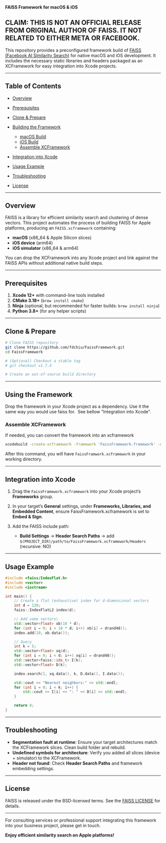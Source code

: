 **FAISS Framework for macOS & iOS**

## CLAIM: THIS IS NOT AN OFFICIAL RELEASE FROM ORIGINAL AUTHOR OF FAISS. IT NOT RELATED TO EITHER META OR FACEBOOK.

This repository provides a preconfigured framework build of [FAISS (Facebook AI Similarity Search)](https://github.com/facebookresearch/faiss) for native macOS and iOS development. It includes the necessary static libraries and headers packaged as an XCFramework for easy integration into Xcode projects.

---

## Table of Contents

* [Overview](#overview)
* [Prerequisites](#prerequisites)
* [Clone & Prepare](#clone--prepare)
* [Building the Framework](n##building-the-framework)

  * [macOS Build](#macos-build)
  * [iOS Build](#ios-build)
  * [Assemble XCFramework](#assemble-xcframework)
* [Integration into Xcode](#integration-into-xcode)
* [Usage Example](#usage-example)
* [Troubleshooting](#troubleshooting)
* [License](#license)

---

## Overview

FAISS is a library for efficient similarity search and clustering of dense vectors. This project automates the process of building FAISS for Apple platforms, producing an `FAISS.xcframework` containing:

* **macOS** (x86\_64 & Apple Silicon slices)
* **iOS device** (arm64)
* **iOS simulator** (x86\_64 & arm64)

You can drop the XCFramework into any Xcode project and link against the FAISS APIs without additional native build steps.

---

## Prerequisites

1. **Xcode 12+** with command-line tools installed
2. **CMake 3.18+** (`brew install cmake`)
3. **Ninja** (optional, but recommended for faster builds: `brew install ninja`)
4. **Python 3.8+** (for any helper scripts)

---

## Clone & Prepare

```bash
# Clone FAISS repository
git clone https://github.com/fdchiu/FaissFramework.git
cd FaissFramework

# (Optional) Checkout a stable tag
# git checkout v1.7.4

# Create an out-of-source build directory
```

---

## Using the Framework

Drop the framework in your Xcode project as a dependency. Use it the same way you would use faiss for.  See bellow "Integration into Xcode".

###

### Assemble XCFramework

If needed, you can convert the framework into an xcframework

```bash
xcodebuild -create-xcframework -framework 'FaissFramework.framework' -output 'FaissFramewor.xcframework'

```

After this command, you will have `FaissFramwork.xcframework` in your working directory.

---

## Integration into Xcode

1. Drag the `FaissFramework.xcframework` into your Xcode project’s **Frameworks** group.
2. In your target’s **General** settings, under **Frameworks, Libraries, and Embedded Content**, ensure FaissFramework.xcframework is set to **Embed & Sign**.
3. Add the FAISS include path:

   * **Build Settings** → **Header Search Paths** → add `$(PROJECT_DIR)/path/to/FaissFramework.xcframework/Headers` (recursive: NO)

---

## Usage Example

```cpp
#include <faiss/IndexFlat.h>
#include <vector>
#include <iostream>

int main() {
    // Create a flat (exhaustive) index for d-dimensional vectors
    int d = 128;
    faiss::IndexFlatL2 index(d);

    // Add some vectors\    
    std::vector<float> xb(10 * d);
    for (int i = 0; i < 10 * d; i++) xb[i] = drand48();
    index.add(10, xb.data());

    // Query
    int k = 5;
    std::vector<float> xq(d);
    for (int i = 0; i < d; i++) xq[i] = drand48();
    std::vector<faiss::idx_t> I(k);
    std::vector<float> D(k);

    index.search(1, xq.data(), k, D.data(), I.data());

    std::cout << "Nearest neighbors:" << std::endl;
    for (int i = 0; i < k; i++) {
        std::cout << I[i] << ": " << D[i] << std::endl;
    }

    return 0;
}
```

---

## Troubleshooting

* **Segmentation fault at runtime**: Ensure your target architectures match the XCFramework slices. Clean build folder and rebuild.
* **Undefined symbols for architecture**: Verify you added all slices (device + simulator) to the XCFramework.
* **Header not found**: Check **Header Search Paths** and framework embedding settings.

---

## License

FAISS is released under the BSD-licensed terms. See the [FAISS LICENSE](https://github.com/facebookresearch/faiss/blob/main/LICENSE) for details.

---

For consulting services or professional support integrating this framework into your business project, please get in touch.

**Enjoy efficient similarity search on Apple platforms!**
